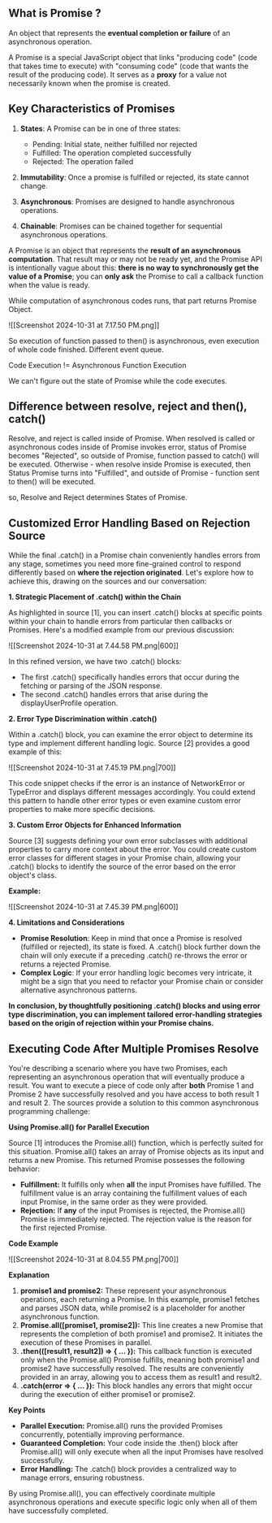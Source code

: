 
## What is Promise ?

An object that represents the **eventual completion or failure** of an asynchronous operation.

A Promise is a special JavaScript object that links "producing code" (code that takes time to execute) with "consuming code" (code that wants the result of the producing code). It serves as a **proxy** for a value not necessarily known when the promise is created.

## Key Characteristics of Promises

1. **States**: A Promise can be in one of three states:
    
    - Pending: Initial state, neither fulfilled nor rejected
    - Fulfilled: The operation completed successfully
    - Rejected: The operation failed
    
2. **Immutability**: Once a promise is fulfilled or rejected, its state cannot change.
3. **Asynchronous**: Promises are designed to handle asynchronous operations.
4. **Chainable**: Promises can be chained together for sequential asynchronous operations.


A Promise is an object that represents the **result of an asynchronous computation**. 
That result may or may not be ready yet, and the Promise API is intentionally vague about this: **there is no way to synchronously get the value of a Promise**; you can **only ask** the Promise to call a callback function when the value is ready.

While computation of asynchronous codes runs, that part returns Promise Object.

![[Screenshot 2024-10-31 at 7.17.50 PM.png]]

So execution of function passed to then() is asynchronous, even execution of whole code finished.
Different event queue.

Code Execution != Asynchronous Function Execution

We can't figure out the state of Promise while the code executes.

## Difference between resolve, reject and then(), catch()

Resolve, and reject is called inside of Promise.
When resolved is called or asynchronous codes inside of Promise invokes error,
status of Promise becomes "Rejected", so outside of Promise, function passed to catch() will be executed.
Otherwise - when resolve inside Promise is executed, then Status Promise turns into "Fulfilled", and outside of Promise - function sent to then() will be executed.

so, Resolve and Reject determines States of Promise.


## Customized Error Handling Based on Rejection Source

While the final .catch() in a Promise chain conveniently handles errors from any stage, sometimes you need more fine-grained control to respond differently based on **where the rejection originated**. Let's explore how to achieve this, drawing on the sources and our conversation:

**1. Strategic Placement of .catch() within the Chain**

As highlighted in source [1], you can insert .catch() blocks at specific points within your chain to handle errors from particular then callbacks or Promises. Here's a modified example from our previous discussion:

![[Screenshot 2024-10-31 at 7.44.58 PM.png|600]]

In this refined version, we have two .catch() blocks:

- The first .catch() specifically handles errors that occur during the fetching or parsing of the JSON response.
- The second .catch() handles errors that arise during the displayUserProfile operation.

**2. Error Type Discrimination within .catch()**

Within a .catch() block, you can examine the error object to determine its type and implement different handling logic. Source [2] provides a good example of this:


![[Screenshot 2024-10-31 at 7.45.19 PM.png|700]]

This code snippet checks if the error is an instance of NetworkError or TypeError and displays different messages accordingly. You could extend this pattern to handle other error types or even examine custom error properties to make more specific decisions.

**3. Custom Error Objects for Enhanced Information**

Source [3] suggests defining your own error subclasses with additional properties to carry more context about the error. You could create custom error classes for different stages in your Promise chain, allowing your .catch() blocks to identify the source of the error based on the error object's class.

**Example:**

![[Screenshot 2024-10-31 at 7.45.39 PM.png|600]]


**4. Limitations and Considerations**

- **Promise Resolution**: Keep in mind that once a Promise is resolved (fulfilled or rejected), its state is fixed. A .catch() block further down the chain will only execute if a preceding .catch() re-throws the error or returns a rejected Promise.
- **Complex Logic**: If your error handling logic becomes very intricate, it might be a sign that you need to refactor your Promise chain or consider alternative asynchronous patterns.

**In conclusion, by thoughtfully positioning .catch() blocks and using error type discrimination, you can implement tailored error-handling strategies based on the origin of rejection within your Promise chains.**



## Executing Code After Multiple Promises Resolve

You're describing a scenario where you have two Promises, each representing an asynchronous operation that will eventually produce a result. You want to execute a piece of code only after **both** Promise 1 and Promise 2 have successfully resolved and you have access to both result 1 and result 2. The sources provide a solution to this common asynchronous programming challenge:

**Using Promise.all() for Parallel Execution**

Source [1] introduces the Promise.all() function, which is perfectly suited for this situation. Promise.all() takes an array of Promise objects as its input and returns a new Promise. This returned Promise possesses the following behavior:

- **Fulfillment:** It fulfills only when **all** the input Promises have fulfilled. The fulfillment value is an array containing the fulfillment values of each input Promise, in the same order as they were provided.
- **Rejection:** If **any** of the input Promises is rejected, the Promise.all() Promise is immediately rejected. The rejection value is the reason for the first rejected Promise.

**Code Example**

![[Screenshot 2024-10-31 at 8.04.55 PM.png|700]]

**Explanation**

1. **promise1 and promise2:** These represent your asynchronous operations, each returning a Promise. In this example, promise1 fetches and parses JSON data, while promise2 is a placeholder for another asynchronous function.
2. **Promise.all([promise1, promise2]):** This line creates a new Promise that represents the completion of both promise1 and promise2. It initiates the execution of these Promises in parallel.
3. **.then(([result1, result2]) => { ... }):** This callback function is executed only when the Promise.all() Promise fulfills, meaning both promise1 and promise2 have successfully resolved. The results are conveniently provided in an array, allowing you to access them as result1 and result2.
4. **.catch(error => { ... }):** This block handles any errors that might occur during the execution of either promise1 or promise2.

**Key Points**

- **Parallel Execution:** Promise.all() runs the provided Promises concurrently, potentially improving performance.
- **Guaranteed Completion:** Your code inside the .then() block after Promise.all() will only execute when all the input Promises have resolved successfully.
- **Error Handling:** The .catch() block provides a centralized way to manage errors, ensuring robustness.

By using Promise.all(), you can effectively coordinate multiple asynchronous operations and execute specific logic only when all of them have successfully completed.